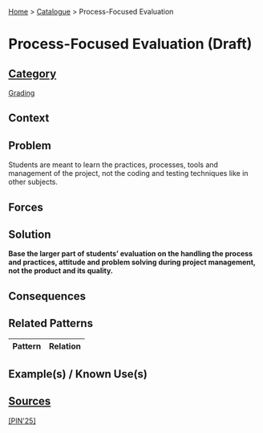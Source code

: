 [Home](../README.md) > [Catalogue](../Patterns_catalogue.md) > Process-Focused Evaluation

# Process-Focused Evaluation (Draft)

## [Category](categories/categories.md)

[Grading](categories/Grading.md)

## Context

## Problem

Students are meant to learn the practices, processes, tools and management of the project, not the coding and testing techniques like in other subjects.

## Forces

## Solution

**Base the larger part of students’ evaluation on the handling the process and practices, attitude and problem solving during project management, not the product and its quality.**

## Consequences

## Related Patterns

|Pattern  | Relation |
|--|--|
 
## Example(s) / Known Use(s) 

## [Sources](../References.md)

[[PIN'25]](publications/pin25/pin25.md)
